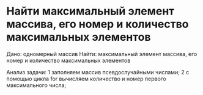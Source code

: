 # Найти максимальный элемент массива, его номер и количество максимальных элементов

Дано: одномерный массив
Найти: максимальный элемент массива, его номер и количество максимальных элементов

Анализ задачи:
1 заполняем массив псевдослучайными числами;
2 с помощью цикла for вычисляем количество и номер первого максимального числа;
